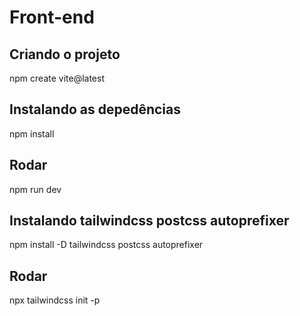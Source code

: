 # Front-end

## Criando o projeto
npm create vite@latest 

## Instalando as depedências
npm install

## Rodar
npm run dev

## Instalando tailwindcss postcss autoprefixer

npm install -D tailwindcss postcss autoprefixer

## Rodar
npx tailwindcss init -p